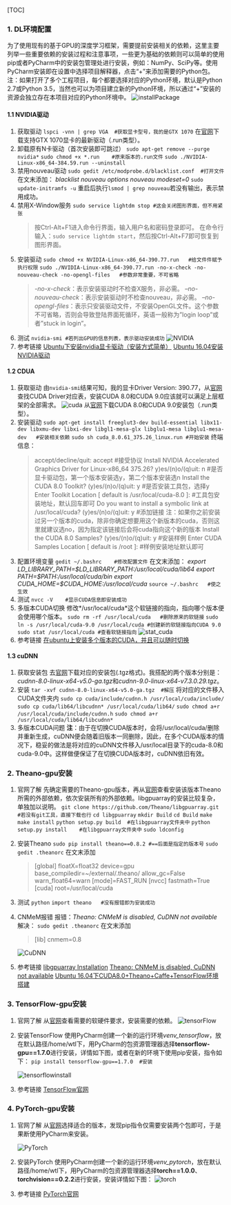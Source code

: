 [TOC]

### 1. DL环境配置

为了使用现有的基于GPU的深度学习框架，需要提前安装相关的依赖，这里主要列举一些重要依赖的安装过程和注意事项，一些更为基础的依赖则可以简单的使用pip或者PyCharm中的安装包管理处进行安装，例如：NumPy、SciPy等。使用PyCharm安装即在设置中选择项目解释器，点击“+”来添加需要的Python包。
注：如果打开了多个工程项目，每个都要选择对应的Python环境，默认是Python 2.7或Python 3.5，当然也可以为项目建立新的Python环境，所以通过“+”安装的资源会独立存在本项目对应的Python环境中。
![installPackage](./img/installPackage.png)

#### 1.1 NVIDIA驱动

1. 获取驱动
`lspci -vnn | grep VGA  #获取显卡型号，我的是GTX 1070`
在[官网](https://www.nvidia.com/Download/index.aspx)下载支持GTX 1070显卡的最新驱动（.run类型）。
2. 卸载原有N卡驱动（首次安装即可跳过）
`sudo apt-get remove --purge nvidia*`
`sudo chmod +x *.run    #原来版本的.run文件`
`sudo ./NVIDIA-Linux-x86_64-384.59.run --uninstall`
3. 禁用nouveau驱动
`sudo gedit /etc/modprobe.d/blacklist.conf  #打开文件`
在文末添加：
*blacklist nouveau*
*options nouveau modeset=0*
`sudo update-initramfs -u`
重启后执行`lsmod | grep nouveau`若没有输出，表示禁用成功。
4. 禁用X-Window服务
`sudo service lightdm stop #这会关闭图形界面，但不用紧张`
    >按Ctrl-Alt+F1进入命令行界面，输入用户名和密码登录即可。
在命令行输入：`sudo service lightdm start`，然后按Ctrl-Alt+F7即可恢复到图形界面。
5. 安装驱动
`sudo chmod +x NVIDIA-Linux-x86_64-390.77.run   #给文件件赋予执行权限`
`sudo ./NVIDIA-Linux-x86_64-390.77.run -no-x-check -no-nouveau-check -no-opengl-files   #参数非常重要，不可省略`
    >*-no-x-check*：表示安装驱动时不检查X服务，非必需。
*–no-nouveau-check*：表示安装驱动时不检查nouveau，非必需。
*–no-opengl-files*：表示只安装驱动文件，不安装OpenGL文件。这个参数不可省略，否则会导致登陆界面死循环，英语一般称为”login loop”或者”stuck in login”。
6. 测试
`nvidia-smi #若列出GPU的信息列表，表示驱动安装成功`
    ![NVIDIA](./img/nvidia.png)
7. 参考链接
[Ubuntu下安装nvidia显卡驱动（安装方式简单）](https://blog.csdn.net/linhai1028/article/details/79445722)
[Ubuntu 16.04安装NVIDIA驱动](https://blog.csdn.net/cosmoshua/article/details/76644029)

#### 1.2 CDUA

1. 获取驱动
由`nvidia-smi`结果可知，我的显卡Driver Version: 390.77，从[官网](https://docs.nvidia.com/cuda/cuda-toolkit-release-notes/index.html)查找CUDA Driver对应表，安装CUDA 8.0和CUDA 9.0应该就可以满足上层框架的全部需求。
    ![cuda](./img/cuda.png)
从[官网](https://developer.nvidia.com/cuda-toolkit-archive)下载CUDA 8.0和CUDA 9.0安装包（.run类型）。
2. 安装驱动
`sudo apt-get install freeglut3-dev build-essential libx11-dev libxmu-dev libxi-dev libgl1-mesa-glx libglu1-mesa libglu1-mesa-dev   #安装相关依赖`
`sudo sh cuda_8.0.61_375.26_linux.run #开始安装`
终端信息：
    >accept/decline/quit: accept  #接受协议
Install NVIDIA Accelerated Graphics Driver for Linux-x86_64 375.26?
y)es/(n)o/(q)uit: n #是否显卡驱动包，第一个版本安装选y，第二个版本安装选n
Install the CUDA 8.0 Toolkit?
(y)es/(n)o/(q)uit: y #是否安装工具包，选择y
Enter Toolkit Location
[ default is /usr/local/cuda-8.0 ]: #工具包安装地址，默认回车即可
Do you want to install a symbolic link at /usr/local/cuda?
(y)es/(n)o/(q)uit: y #添加链接
注：如果你之前安装过另一个版本的cuda，除非你确定想要用这个新版本的cuda，否则这里就建议选no，因为指定该链接后会将cuda指向这个新的版本
Install the CUDA 8.0 Samples?
(y)es/(n)o/(q)uit: y #安装样例
Enter CUDA Samples Location
[ default is /root ]:  #样例安装地址默认即可
3. 配置环境变量
`gedit ~/.bashrc    #修改配置文件`
在文末添加：
*export LD_LIBRARY_PATH=\$LD_LIBRARY_PATH:/usr/local/cuda/lib64*
*export PATH=\$PATH:/usr/local/cuda/bin*
*export CUDA_HOME=\$CUDA_HOME:/usr/local/cuda*
`source ~/.bashrc   #使之生效`
4. 测试
`nvcc -V    #显示CUDA信息即安装成功`
5. 多版本CUDA切换
修改*/usr/local/cuda*这个软链接的指向，指向哪个版本便会使用哪个版本。
`sudo rm -rf /usr/local/cuda   #删除原来的软链接`
`sudo ln -s /usr/local/cuda-9.0 /usr/local/cuda #创建新的软链接指向CUDA 9.0`
`sudo stat /usr/local/cuda #查看软链接指向`
    ![stat_cuda](./img/stat_cuda.png)
6. 参考链接
[在ubuntu上安装多个版本的CUDA，并且可以随时切换](https://blog.csdn.net/ksws0292756/article/details/80120561)

#### 1.3 cuDNN

1. 获取安装包
去[官网](https://developer.nvidia.com/rdp/cudnn-download)下载对应的安装包(.tgz格式)。我搭配的两个版本分别是：*cudnn-8.0-linux-x64-v5.0-ga.tgz*和*cudnn-9.0-linux-x64-v7.3.0.29.tgz*。
2. 安装
`tar -xvf cudnn-8.0-linux-x64-v5.0-ga.tgz  #解压`
将对应的文件移入CUDA文件夹内
`sudo cp cuda/include/cudnn.h /usr/local/cuda/include/`
`sudo cp cuda/lib64/libcudnn* /usr/local/cuda/lib64/`
`sudo chmod a+r /usr/local/cuda/include/cudnn.h`
`sudo chmod a+r /usr/local/cuda/lib64/libcudnn*`
3. 多版本CUDA问题
**注**：由于在切换CUDA版本时，会将/usr/local/cuda/删除并重新生成，cuDNN便会随着旧版本一同删除，因此，在多个CUDA版本的情况下，稳妥的做法是将对应的cuDNN文件移入/usr/local目录下的cuda-8.0和cuda-9.0中。这样做便保证了在切换CUDA版本时，cuDNN依旧有效。

### 2. Theano-gpu安装

1. 官网了解
先确定需要的Theano-gpu版本，再从[官网](http://www.deeplearning.net/software/theano/install_ubuntu.html)查看安装该版本Theano所需的外部依赖，依次安装所有的外部依赖。libgpuarray的安装比较复杂，单独加以说明。
`git clone https://github.com/Theano/libgpuarray.git    #若没有git工具，直接下载也行`
`cd libgpuarray`
`mkdir Build`
`cd Build`
`make`
`make install`
`python setup.py build  #在libgpuarray文件夹中`
`python setup.py install    #在libgpuarray文件夹中`
`sudo ldconfig`

2. 安装Theano
`sudo pip install theano==0.8.2 #==后面是指定的版本号` 
`sudo gedit .theanorc`
在文末添加
    >[global]
floatX=float32
device=gpu
base_compiledir=~/external/.theano/
allow_gc=False
warn_float64=warn
[mode]=FAST_RUN
[nvcc]
fastmath=True
[cuda]
root=/usr/local/cuda

3. 测试
`python`
`import theano   #没有报错即为安装成功`

4. CNMeM报错
报错：*Theano: CNMeM is disabled, CuDNN not available*
解决：
`sudo gedit .theanorc`
在文末添加
    >[lib]
cnmem=0.8

    ![CuDNN](./img/CuDNN.png)

5. 参考链接
[libgpuarray Installation](http://deeplearning.net/software/libgpuarray/installation.html)
[Theano: CNMeM is disabled, CuDNN not available](https://blog.csdn.net/JohinieLi/article/details/77100240)
[Ubuntu 16.04下CUDA8.0+Theano+Caffe+TensorFlow环境搭建](https://www.linuxidc.com/Linux/2016-09/135528.htm)

### 3. TensorFlow-gpu安装

1. 官网了解
从[官网](https://www.tensorflow.org/install/gpu)查看需要的软硬件要求，安装需要的依赖。
    ![tensorFlow](./img/tensorFlow.png)

2. 安装TensorFlow
使用PyCharm创建一个新的运行环境*venv_tensorflow*，放在默认路径/home/wtl下，用PyCharm的包资源管理器选择**tensorflow-gpu==1.7.0**进行安装，详情如下图，或者在新的环境下使用pip安装，指令如下：
`pip install tensorflow-gpu==1.7.0  #安装`

    ![tensorflowinstall](./img/tensorflowinstall.png)

3. 参考链接
[TensorFlow官网](https://www.tensorflow.org/install)

### 4. PyTorch-gpu安装

1. 官网了解
从[官网](https://pytorch.org/get-started/locally/)选择适合的版本，发现pip指令仅需要安装两个包即可，于是果断使用PyCharm来安装。

    ![PyTorch](./img/PyTorch.png)

2. 安装PyTorch
使用PyCharm创建一个新的运行环境*venv_pytorch*，放在默认路径/home/wtl下，用PyCharm的包资源管理器选择**torch==1.0.0**、**torchvision==0.2.2**进行安装，安装详情如下图：
    ![torch](./img/torch.png)

3. 参考链接
[PyTorch官网](https://pytorch.org/get-started/locally/)
